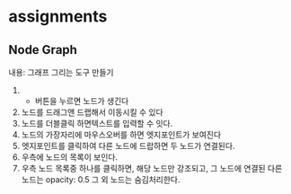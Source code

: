 # assignments

## Node Graph

내용: 그래프 그리는 도구 만들기

1. + 버튼을 누르면 노드가 생긴다
2. 노드를 드래그앤 드랩해서 이동시킬 수 있다
3. 노드를 더블클릭 하면텍스트를 입력할 수 잇다.
4. 노드의 가장자리에 마우스오버를 하면 엣지포인트가 보여진다
5. 엣지포인트를 클릭하여 다른 노드에 드랍하면 두 노드가 연결된다.
6. 우측에 노드의 목록이 보인다.
7. 우측 노드 목록중 하나를 클릭하면, 해당 노드만 강조되고, 그 노드에 연결된 다른 노드는 opacity: 0.5 그 외 노드는 숨김처리한다.
